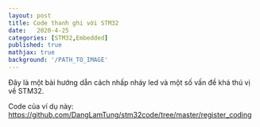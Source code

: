 ```yaml
---
layout: post
title: Code thanh ghi với STM32
date:   2020-4-25
categories: [STM32,Embedded]
published: true
mathjax: true
background: '/PATH_TO_IMAGE'
---
```


Đây là một bài hướng dẫn cách nhấp nháy led và một số vấn đề khá thú vị về STM32.

<object data="/images/stm32_register.pdf" width="1000" height="1000" type='application/pdf'> </object>

Code của ví dụ này: https://github.com/DangLamTung/stm32code/tree/master/register_coding
